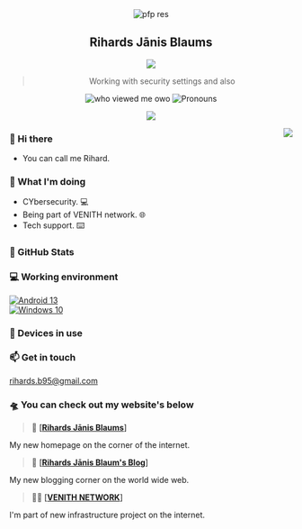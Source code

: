 <div align="center">
    <img alt='pfp res' src='https://avatars.githubusercontent.com/u/117294609?s=48&v=4' />  
  <h2>Rihards Jānis Blaums</h2>
  <img src="https://readme-typing-svg.herokuapp.com/?font=courier+new&color=0BF700&lines=Hello!+My+name+is+Rihards Jānis Blaums!" />
  <blockquote>Working with security settings and also </blockquote>
  <img alt="who viewed me owo" src="https://komarev.com/ghpvc/?username=Blaums" />
  <img alt='Pronouns' src='https://img.shields.io/endpoint?url=https://pronoundb.org/shields/6004d014406af11e4593a013' />

  
  <p align="center">
    <a href="https://skillicons.dev">
      <img src='https://skillicons.dev/icons?i=html,css,linux' />
    </a>
  </p>
  

</div>


<img align="right" src="https://komarev.com/ghpvc/?username=Blaums" />

### 👋 Hi there

 - You can call me Rihard.

### 🤔 What I'm doing
 - CYbersecurity. 💻
 - Being part of VENITH network. 🌐
 - Tech support. ⌨️


### 📃 GitHub Stats


### 💻 Working environment
[![Android 13](https://img.shields.io/badge/Android%2013-3ddc84?style=flat&logo=android&logoColor=ffffff)](https://www.android.com/android-13/)<br>
[![Windows 10](https://img.shields.io/badge/Windows%2010-00adef?style=flat&logo=windows&logoColor=ffffff)](https://www.teamos.xyz/threads/windows-10-x-lite-redstone-redux.193627/)<br>


### 📱 Devices in use



### 📫 Get in touch
rihards.b95@gmail.com
### 🛸 You can check out my website's below&nbsp;

> 📡 [[**Rihards Jānis Blaums**]](https://rihard.tech/)

My new homepage on the corner of the internet.&nbsp;

  > 🔭 [[**Rihards Jānis Blaum's Blog**]](https://rihard.tech/blog)

My new blogging corner on the world wide web.&nbsp;


> 🐱‍💻 [[**VENITH NETWORK**]](https://venith.net/)

I'm part of new infrastructure project on the internet.&nbsp;



